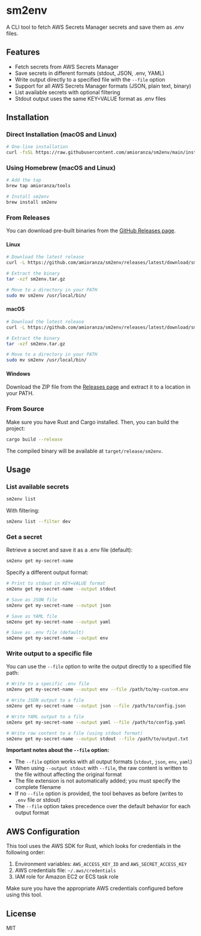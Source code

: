 # sm2env

A CLI tool to fetch AWS Secrets Manager secrets and save them as .env files.

## Features

- Fetch secrets from AWS Secrets Manager
- Save secrets in different formats (stdout, JSON, .env, YAML)
- Write output directly to a specified file with the `--file` option
- Support for all AWS Secrets Manager formats (JSON, plain text, binary)
- List available secrets with optional filtering
- Stdout output uses the same KEY=VALUE format as .env files

## Installation

### Direct Installation (macOS and Linux)

```bash
# One-line installation
curl -fsSL https://raw.githubusercontent.com/amioranza/sm2env/main/install.sh | bash
```

### Using Homebrew (macOS and Linux)

```bash
# Add the tap
brew tap amioranza/tools

# Install sm2env
brew install sm2env
```

### From Releases

You can download pre-built binaries from the [GitHub Releases page](https://github.com/amioranza/sm2env/releases).

#### Linux
```bash
# Download the latest release
curl -L https://github.com/amioranza/sm2env/releases/latest/download/sm2env-v*-x86_64-linux.tar.gz -o sm2env.tar.gz

# Extract the binary
tar -xzf sm2env.tar.gz

# Move to a directory in your PATH
sudo mv sm2env /usr/local/bin/
```

#### macOS
```bash
# Download the latest release
curl -L https://github.com/amioranza/sm2env/releases/latest/download/sm2env-v*-x86_64-apple-darwin.tar.gz -o sm2env.tar.gz

# Extract the binary
tar -xzf sm2env.tar.gz

# Move to a directory in your PATH
sudo mv sm2env /usr/local/bin/
```

#### Windows
Download the ZIP file from the [Releases page](https://github.com/amioranza/sm2env/releases) and extract it to a location in your PATH.

### From Source

Make sure you have Rust and Cargo installed. Then, you can build the project:

```bash
cargo build --release
```

The compiled binary will be available at `target/release/sm2env`.

## Usage

### List available secrets

```bash
sm2env list
```

With filtering:

```bash
sm2env list --filter dev
```

### Get a secret

Retrieve a secret and save it as a .env file (default):

```bash
sm2env get my-secret-name
```

Specify a different output format:

```bash
# Print to stdout in KEY=VALUE format
sm2env get my-secret-name --output stdout

# Save as JSON file
sm2env get my-secret-name --output json

# Save as YAML file
sm2env get my-secret-name --output yaml

# Save as .env file (default)
sm2env get my-secret-name --output env
```

### Write output to a specific file

You can use the `--file` option to write the output directly to a specified file path:

```bash
# Write to a specific .env file
sm2env get my-secret-name --output env --file /path/to/my-custom.env

# Write JSON output to a file
sm2env get my-secret-name --output json --file /path/to/config.json

# Write YAML output to a file
sm2env get my-secret-name --output yaml --file /path/to/config.yaml

# Write raw content to a file (using stdout format)
sm2env get my-secret-name --output stdout --file /path/to/output.txt
```

**Important notes about the `--file` option:**

- The `--file` option works with all output formats (`stdout`, `json`, `env`, `yaml`)
- When using `--output stdout` with `--file`, the raw content is written to the file without affecting the original format
- The file extension is not automatically added; you must specify the complete filename
- If no `--file` option is provided, the tool behaves as before (writes to `.env` file or stdout)
- The `--file` option takes precedence over the default behavior for each output format

## AWS Configuration

This tool uses the AWS SDK for Rust, which looks for credentials in the following order:

1. Environment variables: `AWS_ACCESS_KEY_ID` and `AWS_SECRET_ACCESS_KEY`
2. AWS credentials file: `~/.aws/credentials`
3. IAM role for Amazon EC2 or ECS task role

Make sure you have the appropriate AWS credentials configured before using this tool.

## License

MIT
